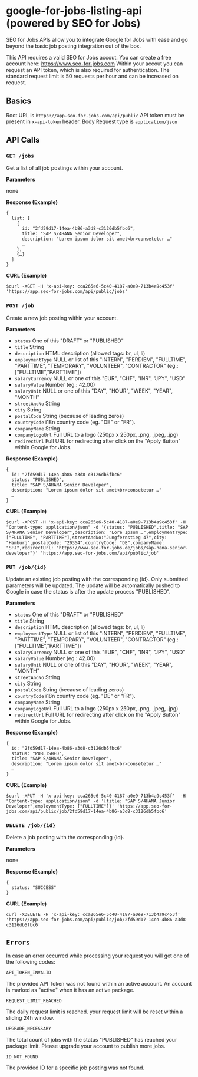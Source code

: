 # google-for-jobs-listing-api (powered by SEO for Jobs)

SEO for Jobs APIs allow you to integrate Google for Jobs with ease and go beyond the basic job posting integration out of the box.

This API requires a valid SEO for Jobs accout. You can create a free account here: https://www.seo-for-jobs.com
Within your accout you can request an API token, which is also required for authentication.
The standard request limit is 50 requests per hour and can be increased on request.

## Basics

Root URL is ```https://app.seo-for-jobs.com/api/public```
API token must be present in ```x-api-token``` header.
Body Request type is ```application/json```

## API Calls

### ```GET /jobs```

Get a list of all job postings within your account.

**Parameters**

none

**Response (Example)**
````
{
  list: [
    {
      id: "2fd59d17-14ea-4b86-a3d8-c3126db5fbc6",
      title: "SAP S/4HANA Senior Developer",
      description: "Lorem ipsum dolor sit amet<br>consetetur …" 
      …
    },
    {…}
  ]
}
````

**CURL (Example)**
````
$curl -XGET -H 'x-api-key: cca265e6-5c40-4187-a0e9-713b4a9c453f' 'https://app.seo-for-jobs.com/api/public/jobs'
````

### ```POST /job```

Create a new job posting within your account.

**Parameters**

- ```status``` One of this "DRAFT" or "PUBLISHED"
- ```title``` String
- ```description``` HTML description (allowed tags: br, ul, li)
- ```employmentType``` NULL or list of this "INTERN", "PERDIEM", "FULLTIME", "PARTTIME", "TEMPORARY", "VOLUNTEER", "CONTRACTOR" (eg.: ["FULLTIME","PARTTIME"])
- ```salaryCurrency``` NULL or one of this "EUR", "CHF", "INR", "JPY", "USD"
- ```salaryValue``` Number (eg.: 42.00)
- ```salaryUnit``` NULL or one of this "DAY", "HOUR", "WEEK", "YEAR", "MONTH"
- ```streetAndNo``` String
- ```city``` String
- ```postalCode``` String (because of leading zeros)
- ```countryCode``` i18n country code (eg. "DE" or "FR").
- ```companyName``` String
- ```companyLogoUrl``` Full URL to a logo (250px x 250px, .png, .jpeg, .jpg)
- ```redirectUrl``` Full URL for redirecting after click on the "Apply Button" within Google for Jobs.

**Response (Example)**
````
{
  id: "2fd59d17-14ea-4b86-a3d8-c3126db5fbc6"
  status: "PUBLISHED",
  title: "SAP S/4HANA Senior Developer",
  description: "Lorem ipsum dolor sit amet<br>consetetur …" 
  …
}
````

**CURL (Example)**
````
$curl -XPOST -H 'x-api-key: cca265e6-5c40-4187-a0e9-713b4a9c453f' -H "Content-type: application/json" -d '{status: "PUBLISHED",title: "SAP S/4HANA Senior Developer",description: "Lore Ipsum …",employmentType: ["FULLTIME", "PARTTIME"],streetAndNo:"Jungfernstieg 47",city: "Hamburg",postalCode: "20354",countryCode: "DE",companyName: "SFJ",redirectUrl: "https://www.seo-for-jobs.de/jobs/sap-hana-senior-developer"}' 'https://app.seo-for-jobs.com/api/public/job'
````

### ```PUT /job/{id}```

Update an existing job posting with the corresponding {id}. Only submitted parameters will be updated. The update will be automatically pushed to Google in case the status is after the update process "PUBLISHED".

**Parameters**

- ```status``` One of this "DRAFT" or "PUBLISHED"
- ```title``` String
- ```description``` HTML description (allowed tags: br, ul, li)
- ```employmentType``` NULL or list of this "INTERN", "PERDIEM", "FULLTIME", "PARTTIME", "TEMPORARY", "VOLUNTEER", "CONTRACTOR" (eg.: ["FULLTIME","PARTTIME"])
- ```salaryCurrency``` NULL or one of this "EUR", "CHF", "INR", "JPY", "USD"
- ```salaryValue``` Number (eg.: 42.00)
- ```salaryUnit``` NULL or one of this "DAY", "HOUR", "WEEK", "YEAR", "MONTH"
- ```streetAndNo``` String
- ```city``` String
- ```postalCode``` String (because of leading zeros)
- ```countryCode``` i18n country code (eg. "DE" or "FR").
- ```companyName``` String
- ```companyLogoUrl``` Full URL to a logo (250px x 250px, .png, .jpeg, .jpg)
- ```redirectUrl``` Full URL for redirecting after click on the "Apply Button" within Google for Jobs.

**Response (Example)**
````
{
  id: "2fd59d17-14ea-4b86-a3d8-c3126db5fbc6"
  status: "PUBLISHED",
  title: "SAP S/4HANA Senior Developer",
  description: "Lorem ipsum dolor sit amet<br>consetetur …" 
  …
}
````

**CURL (Example)**
````
$curl -XPUT -H 'x-api-key: cca265e6-5c40-4187-a0e9-713b4a9c453f'  -H "Content-type: application/json" -d '{title: "SAP S/4HANA Junior Developer",employmentType: ["FULLTIME"]}' 'https://app.seo-for-jobs.com/api/public/job/2fd59d17-14ea-4b86-a3d8-c3126db5fbc6'
````

### ```DELETE /job/{id}```

Delete a job posting with the corresponding {id}.

**Parameters**

none

**Response (Example)**
````
{
  status: "SUCCESS"
} 
````

**CURL (Example)**
````
curl -XDELETE -H 'x-api-key: cca265e6-5c40-4187-a0e9-713b4a9c453f' 'https://app.seo-for-jobs.com/api/public/job/2fd59d17-14ea-4b86-a3d8-c3126db5fbc6'
````

## ```Errors```

In case an error occurred while processing your request you will get one of the following codes:

```API_TOKEN_INVALID```

The provided API Token was not found within an active account. An account is marked as "active" when it has an active package.

```REQUEST_LIMIT_REACHED```

The daily request limit is reached. your request limit will be reset within a sliding 24h window.

```UPGRADE_NECESSARY```

The total count of jobs with the status "PUBLISHED" has reached your package limit. Please upgrade your account to publish more jobs.

```ID_NOT_FOUND```

The provided ID for a specific job posting was not found.
